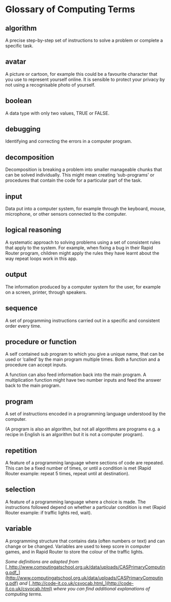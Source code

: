 # Glossary of Computing Terms

## algorithm

A precise step-by-step set of instructions to solve a problem or complete a specific task.

## avatar

A picture or cartoon, for example this could be a favourite character that you use to represent yourself online. It is sensible to protect your privacy by not using a recognisable photo of yourself.

## boolean

A data type with only two values, TRUE or FALSE.

## debugging

Identifying and correcting the errors in a computer program.

## decomposition

Decomposition is breaking a problem into smaller manageable chunks that can be solved individually. This might mean creating ‘sub-programs’ or procedures that contain the code for a particular part of the task.

## input

Data put into a computer system, for example through the keyboard, mouse, microphone, or other sensors connected to the computer.

## logical reasoning

A systematic approach to solving problems using a set of consistent rules that apply to the system. For example, when fixing a bug in their Rapid Router program, children might apply the rules they have learnt about the way repeat loops work in this app.

## output

The information produced by a computer system for the user, for example on a screen, printer, through speakers.

## sequence

A set of programming instructions carried out in a specific and consistent order every time.

## procedure or function

A self contained sub program to which you give a unique name, that can be used or ‘called’ by the main program multiple times. Both a function and a procedure can accept inputs.

A function can also feed information back into the main program. A multiplication function might have two number inputs and feed the answer back to the main program.

## program

A set of instructions encoded in a programming language understood by the computer.

(A program is also an algorithm, but not all algorithms are programs e.g. a recipe in English is an algorithm but it is not a computer program).

## repetition

A feature of a programming language where sections of code are repeated. This can be a fixed number of times, or until a condition is met (Rapid Router example: repeat 5 times, repeat until at destination).

## selection

A feature of a programming language where a choice is made. The instructions followed depend on whether a particular condition is met (Rapid Router example: if traffic lights red, wait).

## variable

A programming structure that contains data (often numbers or text) and can change or be changed. Variables are used to keep score in computer games, and in Rapid Router to store the colour of the traffic lights.



_Some definitions are adapted from_ [_http://www.computingatschool.org.uk/data/uploads/CASPrimaryComputing.pdf_](http://www.computingatschool.org.uk/data/uploads/CASPrimaryComputing.pdf) _and_ [_http://code-it.co.uk/csvocab.html_](http://code-it.co.uk/csvocab.html) _where you can find additional explanations of computing terms._
